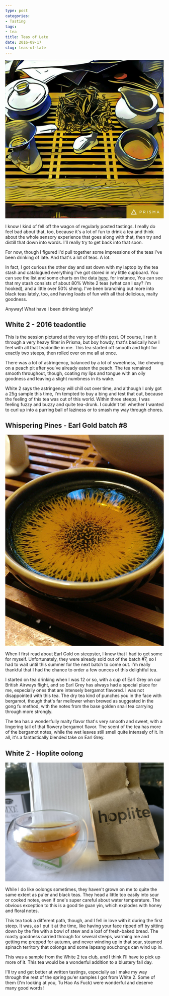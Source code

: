 ```yaml
---
type: post
categories:
- Tasting
tags:
- tea
title: Teas of Late
date: 2016-09-17
slug: teas-of-late
---
```


![2016 teadontlie](/assets/tasting/teasoflate.jpg)

I know I kind of fell off the wagon of regularly posted tastings.  I really do feel bad about that, too, because it's a lot of fun to drink a tea and think about the whole sensory experience that goes along with that, then try and distill that down into words.  I'll really try to get back into that soon.

For now, though I figured I'd pull together some impressions of the teas I've been drinking of late.  And that's a lot of teas.  A lot.

In fact, I got curious the other day and sat down with my laptop by the tea stash and catalogued everything I've got stored in my little cupboard.  You can see the list and some charts on the data [here](/posts/tasting/teas).  for instance, You can see that my stash consists of about 80% White 2 teas (what can I say? I'm hooked), and a little over 50% sheng.  I've been branching out more into black teas lately, too, and having loads of fun with all that delicious, malty goodness.

Anyway!  What have I been drinking lately?

## White 2 - 2016 teadontlie

This is the session pictured at the very top of this post.  Of course, I ran it through a very heavy filter in Prisma, but boy howdy, that's basically how I feel with all that teadontlie in me.  This tea started off smooth and light for exactly two steeps, then rolled over on me all at once.

There was a lot of astringency, balanced by a lot of sweetness, like chewing on a peach pit after you've already eaten the peach.  The tea remained smooth throughout, though, coating my lips and tongue with an oily goodness and leaving a slight numbness in its wake.

White 2 says the astringency will chill out over time, and although I only got a 25g sample this time, I'm tempted to buy a bing and test that out, because the feeling of this tea was out of this world. Within three steeps, I was feeling fuzzy and buzzy and quite tea-drunk.  I couldn't tell whether I wanted to curl up into a purring ball of laziness or to smash my way through chores.

## Whispering Pines - Earl Gold batch #8

![Earl Gold](/assets/tasting/earlgold.jpg)

When I first read about Earl Gold on steepster, I knew that I had to get some for myself.  Unfortunately, they were already sold out of the batch #7, so I had to wait until this summer for the next batch to come out.  I'm really thankful that I had the chance to order a few ounces of this delightful tea.

I started on tea drinking when I was 12 or so, with a cup of Earl Grey on our British Airways flight, and so Earl Grey has always had a special place for me, especially ones that are intensely bergamot flavored.  I was not disappointed with this tea.  The dry tea kind of punches you in the face with bergamot, though that's far mellower when brewed as suggested in the gong fu method, with the notes from the base golden snail tea carrying through more strongly.

The tea has a wonderfully malty flavor that's very smooth and sweet, with a lingering tail of that flowery bergamot flavor.  The scent of the tea has more of the bergamot notes, while the wet leaves still smell quite intensely of it.  In all, it's a fantastically blended take on Earl Grey.

## White 2 - Hoplite oolong

![Hoplite](/assets/tasting/hoplite.jpg)

While I do like oolongs sometimes, they haven't grown on me to quite the same extent as pu'er and black teas.  They head a little too easily into sour or cooked notes, even if one's super careful about water temperature.  The obvious exception to this is a good tie guan yin, which explodes with honey and floral notes.

This tea took a different path, though, and I fell in love with it during the first steep.  It was, as I put it at the time, like having your face ripped off by sitting down by the fire with a bowl of stew and a loaf of fresh-baked bread.  The roasty goodness carried through for several steeps, warming me and getting me prepped for autumn, and never winding up in that sour, steamed spinach territory that oolongs and some lapsang souchongs can wind up in.

This was a sample from the White 2 tea club, and I think I'll have to pick up more of it.  This tea would be a wonderful addition to a blustery fall day.

I'll try and get better at written tastings, especially as I make my way through the rest of the spring pu'er samples I got from White 2.  Some of them (I'm looking at you, Tu Hao As Fuck) were wonderful and deserve many good words!
